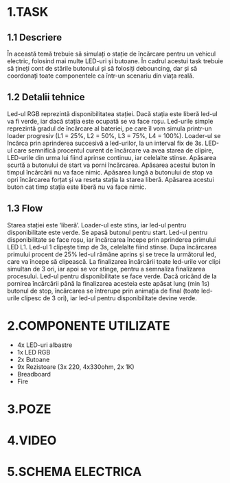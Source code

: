   # 1.TASK
  ## 1.1 Descriere
În această temă trebuie să simulați o stație de încărcare pentru un vehicul electric, folosind mai multe LED-uri și butoane. În cadrul acestui task trebuie să țineți cont de stările butonului și să folosiți debouncing, dar și să coordonați toate componentele ca într-un scenariu din viața reală.
  ## 1.2 Detalii tehnice
Led-ul RGB reprezintă disponibilitatea stației. Dacă stația este liberă led-ul va fi verde, iar dacă stația este ocupată se va face roșu.
Led-urile simple reprezintă gradul de încărcare al bateriei, pe care îl vom simula printr-un loader progresiv (L1 = 25%, L2 = 50%, L3 = 75%, L4 = 100%). Loader-ul se încărca prin aprinderea succesivă a led-urilor, la un interval fix de 3s. LED-ul care semnifică procentul curent de încărcare va avea starea de clipire, LED-urile din urma lui fiind aprinse continuu, iar celelalte stinse.
Apăsarea scurtă a butonului de start va porni încărcarea. Apăsarea acestui buton în timpul încărcării nu va face nimic.
Apăsarea lungă a butonului de stop va opri încărcarea forțat și va reseta stația la starea liberă. Apăsarea acestui buton cat timp stația este liberă nu va face nimic.
  ## 1.3 Flow
Starea stației este ‘liberă’. Loader-ul este stins, iar led-ul pentru disponibilitate este verde.
Se apasă butonul pentru start.
Led-ul pentru disponibilitate se face roșu, iar încărcarea începe prin aprinderea primului LED L1.
Led-ul 1 clipește timp de 3s, celelalte fiind stinse.
Dupa încărcarea primului procent de 25% led-ul rămâne aprins și se trece la următorul led, care va începe să clipească.
La finalizarea încărcării toate led-urile vor clipi simultan de 3 ori, iar apoi se vor stinge, pentru a semnaliza finalizarea procesului.
Led-ul pentru disponibilitate se face verde.
Dacă oricând de la pornirea încărcării până la finalizarea acesteia este apăsat lung (min 1s) butonul de stop, încărcarea se întrerupe prin animația de final (toate led-urile clipesc de 3 ori), iar led-ul pentru disponibilitate devine verde.
  # 2.COMPONENTE UTILIZATE
  * 4x LED-uri albastre
  * 1x LED RGB 
  * 2x Butoane 
  * 9x Rezistoare (3x 220, 4x330ohm, 2x 1K)
  * Breadboard
  * Fire
  # 3.POZE
  # 4.VIDEO
  # 5.SCHEMA ELECTRICA
